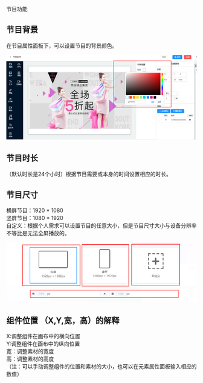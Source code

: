 节目功能

## 节目背景
在节目属性面板下，可以设置节目的背景颜色。

![avatar](../images/demo/8.png)


## 节目时长
（默认时长是24个小时）根据节目需要或本身的时间设置相应的时长。


## 节目尺寸
横屏节目：1920 * 1080  
竖屏节目：1080 * 1920                                  
自定义：根据个人需求可以设置节目的任意大小，但是节目尺寸大小与设备分辨率不等比是无法全屏播放的。

![avatar](../images/demo/9.png)

## 组件位置 （X,Y,宽，高）的解释
X:调整组件在画布中的横向位置                            
Y:调整组件在画布中的纵向位置                               
宽：调整素材的宽度       
高：调整素材的高度                              
（注：可以手动调整组件的位置和素材的大小，也可以在元素属性面板输入相应的数值）
